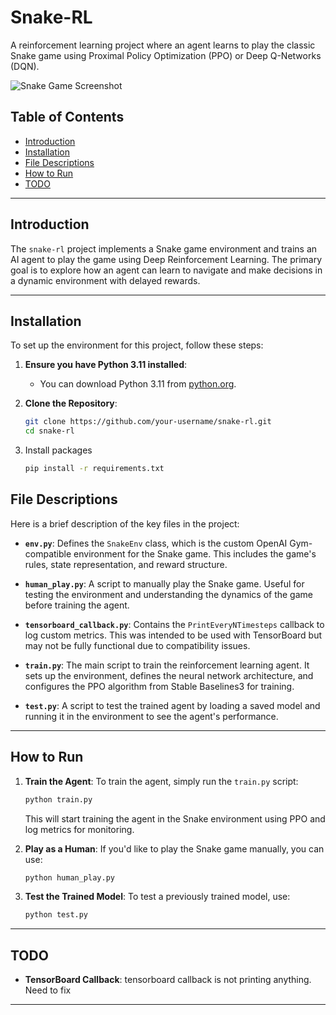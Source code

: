# **Snake-RL**

A reinforcement learning project where an agent learns to play the classic Snake game using Proximal Policy Optimization (PPO) or Deep Q-Networks (DQN).

![Snake Game Screenshot](images/snake_game_screenshot.png) <!-- Optional: Add a screenshot of your game -->

## **Table of Contents**

- [Introduction](#introduction)
- [Installation](#installation)
- [File Descriptions](#file-descriptions)
- [How to Run](#how-to-run)
- [TODO](#todo)

---

## **Introduction**

The `snake-rl` project implements a Snake game environment and trains an AI agent to play the game using Deep Reinforcement Learning. The primary goal is to explore how an agent can learn to navigate and make decisions in a dynamic environment with delayed rewards.

---

## **Installation**

To set up the environment for this project, follow these steps:

1. **Ensure you have Python 3.11 installed**:
    - You can download Python 3.11 from [python.org](https://www.python.org/downloads/).

2. **Clone the Repository**:
   ```bash
   git clone https://github.com/your-username/snake-rl.git
   cd snake-rl

3. Install packages
    ```bash
    pip install -r requirements.txt


## **File Descriptions**

Here is a brief description of the key files in the project:

- **`env.py`**: Defines the `SnakeEnv` class, which is the custom OpenAI Gym-compatible environment for the Snake game. This includes the game's rules, state representation, and reward structure.
  
- **`human_play.py`**: A script to manually play the Snake game. Useful for testing the environment and understanding the dynamics of the game before training the agent.
  
- **`tensorboard_callback.py`**: Contains the `PrintEveryNTimesteps` callback to log custom metrics. This was intended to be used with TensorBoard but may not be fully functional due to compatibility issues.
  
- **`train.py`**: The main script to train the reinforcement learning agent. It sets up the environment, defines the neural network architecture, and configures the PPO algorithm from Stable Baselines3 for training.
  
- **`test.py`**: A script to test the trained agent by loading a saved model and running it in the environment to see the agent's performance.

---

## **How to Run**

1. **Train the Agent**: To train the agent, simply run the `train.py` script:

    ```bash
    python train.py
    ```

    This will start training the agent in the Snake environment using PPO and log metrics for monitoring.

2. **Play as a Human**: If you'd like to play the Snake game manually, you can use:

    ```bash
    python human_play.py
    ```

3. **Test the Trained Model**: To test a previously trained model, use:

    ```bash
    python test.py
    ```

---

## **TODO**

- **TensorBoard Callback**: tensorboard callback is not printing anything. Need to fix

---

